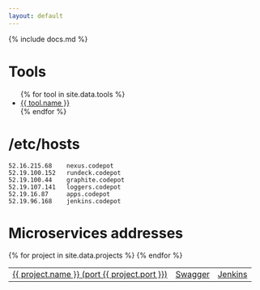 ```yaml
---
layout: default
---
```



{% include docs.md %}


# Tools

<ul>
{% for tool in site.data.tools %}
  <li><a href="{{ tool.url }}">{{ tool.name }}</a></li>
{% endfor %}
</ul>

# /etc/hosts

```
52.16.215.68	nexus.codepot
52.19.100.152	rundeck.codepot
52.19.100.44	graphite.codepot
52.19.107.141	loggers.codepot
52.19.16.87		apps.codepot 
52.19.96.168	jenkins.codepot
```
# Microservices addresses

<table class='table'>
  <tbody>
  {% for project in site.data.projects %}
    <tr>
      <td><a href="http://apps.{{ site.domain }}:{{ project.port }}">{{ project.name }} (port {{ project.port }})</a></td>
      <td><a href="http://apps.{{ site.domain }}:{{ project.port }}/swagger/index.html">Swagger</a></td>
      <td><a href="http://jenkins.{{ site.domain }}/job/{{ project.name }}/">Jenkins</a></td>
    </tr>
  {% endfor %}
  </tbody>
</table>

